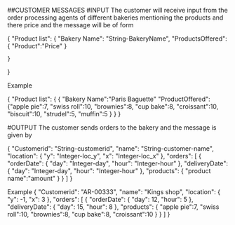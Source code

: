 ##CUSTOMER MESSAGES
#INPUT
The customer will receive input from the order processing agents of different bakeries mentioning the products and there price and the message will be of form

{
  "Product list":
  {
    "Bakery Name": "String-BakeryName",
    "ProductsOffered": {
     "Product":"Price"
                       }
    
    }
}

Example

{
  "Product list":
{
   {
    "Bakery Name":"Paris Baguette"
    "ProductOffered":
               {"apple pie":7,
                "swiss roll":10,
                "brownies":8,
                "cup bake":8,
                "croissant":10,
                "biscuit":10,
                "strudel":5,
                "muffin":5
                   }
         }
}


#OUTPUT
The customer sends orders to the bakery and the message is given by

 {
    "Customerid": "String-customerid",
    "name": "String-customer-name",
    "location": {
      "y": "Integer-loc_y",
      "x": "Integer-loc_x"
    },
    "orders": [
      {
        "orderDate": {
          "day": "Integer-day",
          "hour": "Integer-hour"
        },
        "deliveryDate": {
          "day": "Integer-day",
          "hour": "Integer-hour"
        },
        "products": {
         "product name":"amount"
        }
      }
    ]
  }

Example
 {
    "Customerid": "AR-00333",
    "name": "Kings shop",
    "location": {
      "y": -1,
      "x": 3
    },
    "orders": [
      {
        "orderDate": {
          "day": 12,
          "hour": 5
        },
        "deliveryDate": {
          "day": 15,
          "hour": 8
        },
        "products": {
         "apple pie":7,
         "swiss roll":10,
         "brownies":8,
         "cup bake":8,
         "croissant":10
        }
      }
    ]
  }





